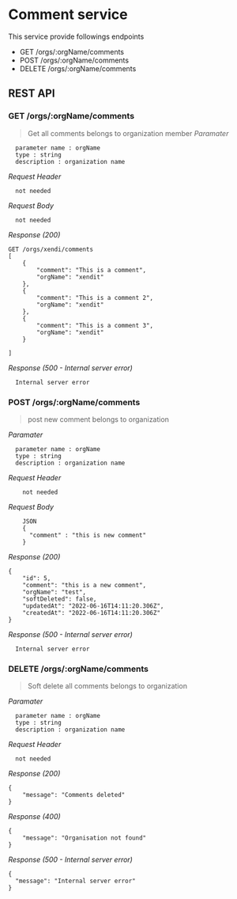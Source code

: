 # Comment service
This service provide followings endpoints

* GET /orgs/:orgName/comments
* POST /orgs/:orgName/comments
* DELETE /orgs/:orgName/comments


## REST API
### GET /orgs/:orgName/comments

> Get all comments belongs to organization member
_Paramater_
```
  parameter name : orgName
  type : string
  description : organization name
```
_Request Header_
```
  not needed
```

_Request Body_
```
  not needed
```

_Response (200)_
```
GET /orgs/xendi/comments
[
    {
        "comment": "This is a comment",
        "orgName": "xendit"
    },
    {
        "comment": "This is a comment 2",
        "orgName": "xendit"
    },
    {
        "comment": "This is a comment 3",
        "orgName": "xendit"
    }

]
```
_Response (500 - Internal server error)_
```
  Internal server error
```
### POST /orgs/:orgName/comments
> post new comment belongs to organization

_Paramater_

```
  parameter name : orgName
  type : string
  description : organization name

```
_Request Header_
```
    not needed
```

_Request Body_
```
    JSON 
    {
      "comment" : "this is new comment"
    }
```

_Response (200)_
```
{
    "id": 5,
    "comment": "this is a new comment",
    "orgName": "test",
    "softDeleted": false,
    "updatedAt": "2022-06-16T14:11:20.306Z",
    "createdAt": "2022-06-16T14:11:20.306Z"
}

```
_Response (500 - Internal server error)_
```
  Internal server error
```


### DELETE /orgs/:orgName/comments
> Soft delete all comments belongs to organization

_Paramater_

```
  parameter name : orgName
  type : string
  description : organization name
```

_Request Header_
```
  not needed
```


_Response (200)_
```
{
    "message": "Comments deleted"
}
```
_Response (400)_
```
{
    "message": "Organisation not found"
}
```

_Response (500 - Internal server error)_
```
{
  "message": "Internal server error"
}
```




